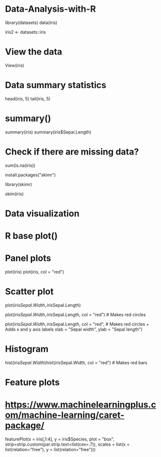 # Data-Analysis-with-R

library(datasets)
data(iris)

iris2 <- datasets::iris

# View the data
View(iris)

# Data summary statistics

head(iris, 5)
tail(iris, 5)


# summary()
summary(iris)
summary(iris$Sepal.Length)


# Check if there are missing data?
sum(is.na(iris))


install.packages("skimr")

library(skimr)

skim(iris)


# Data visualization
# R base plot()


# Panel plots
plot(iris)
plot(iris, col = "red")

# Scatter plot
plot(iris$Sepal.Width, iris$Sepal.Length)

plot(iris$Sepal.Width, iris$Sepal.Length, col = "red")     # Makes red circles

plot(iris$Sepal.Width, iris$Sepal.Length, col = "red",     # Makes red circles + Adds x and y axis labels
     xlab = "Sepal width", ylab = "Sepal length")

# Histogram
hist(iris$Sepal.Width)
hist(iris$Sepal.Width, col = "red")   # Makes red bars

# Feature plots
# https://www.machinelearningplus.com/machine-learning/caret-package/
featurePlot(x = iris[,1:4], 
            y = iris$Species, 
            plot = "box",
            strip=strip.custom(par.strip.text=list(cex=.7)),
            scales = list(x = list(relation="free"), 
                          y = list(relation="free")))

